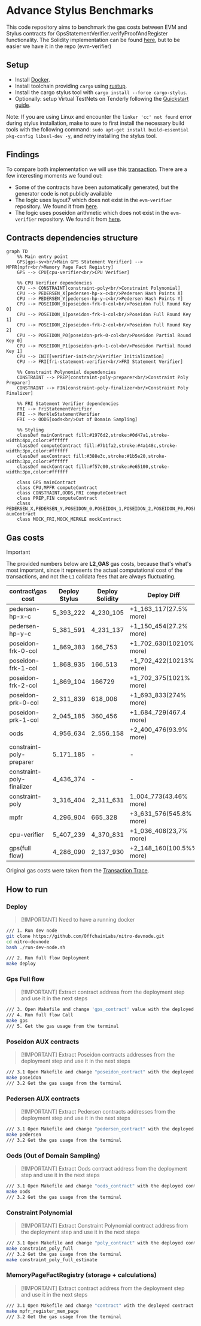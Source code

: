 # Advance Stylus Benchmarks

This code repository aims to benchmark the gas costs between EVM and Stylus contracts for GpsStatementVerifier.verifyProofAndRegister functionality. The Solidity implementation can be found [here](https://github.com/starkware-libs/starkex-contracts/tree/master/evm-verifier/), but to be easier we have it in the repo (evm-verifier)

## Setup

- Install [Docker].
- Install toolchain providing `cargo` using [rustup].
- Install the cargo stylus tool with `cargo install --force cargo-stylus`.
- Optionally: setup Virtual TestNets on Tenderly following the [Quickstart guide](https://docs.tenderly.co/virtual-testnets/quickstart).

Note: If you are using Linux and encounter the `linker 'cc' not found` error during
stylus installation, make to sure to first install the necessary build tools with
the following command: `sudo apt-get install build-essential pkg-config libssl-dev -y`,
and retry installing the stylus tool.

[Docker]: https://docs.docker.com/engine/install/

[rustup]: https://rustup.rs/

## Findings

To compare both implementation we will use this [transaction](https://dashboard.tenderly.co/tx/0x3acee509e2bb475eb7f35d60b439cd074e6af1a9db974136d0f2e78fd76ab90b?trace=0.1.1.5.0.431.17).
There are a few interesting moments we found out:

- Some of the contracts have been automatically generated, but the generator code is not publicly available
- The logic uses layout7 which does not exist in the `evm-verifier` repository. We found it from [here](https://github.com/Draply/Stark-verifier/tree/master/src/verifier/cpu/layout7).
- The logic uses poseidon arithmetic which does not exist in the `evm-verifier` repository. We found it from [here](https://github.com/Bisht13/post-quantum-eth-security/tree/main/contracts/periodic_columns).

## Contracts dependencies structure

```mermaid
graph TD
    %% Main entry point
    GPS[gps-sv<br/>Main GPS Statement Verifier] --> MPFR[mpfr<br/>Memory Page Fact Registry]
    GPS --> CPU[cpu-verifier<br/>CPU Verifier]
    
    %% CPU Verifier dependencies
    CPU --> CONSTRAINT[constraint-poly<br/>Constraint Polynomial]
    CPU --> PEDERSEN_X[pedersen-hp-x-c<br/>Pedersen Hash Points X]
    CPU --> PEDERSEN_Y[pedersen-hp-y-c<br/>Pedersen Hash Points Y]
    CPU --> POSEIDON_0[poseidon-frk-0-col<br/>Poseidon Full Round Key 0]
    CPU --> POSEIDON_1[poseidon-frk-1-col<br/>Poseidon Full Round Key 1]
    CPU --> POSEIDON_2[poseidon-frk-2-col<br/>Poseidon Full Round Key 2]
    CPU --> POSEIDON_P0[poseidon-prk-0-col<br/>Poseidon Partial Round Key 0]
    CPU --> POSEIDON_P1[poseidon-prk-1-col<br/>Poseidon Partial Round Key 1]
    CPU --> INIT[verifier-init<br/>Verifier Initialization]
    CPU --> FRI[fri-statement-verifier<br/>FRI Statement Verifier]
    
    %% Constraint Polynomial dependencies
    CONSTRAINT --> PREP[constraint-poly-preparer<br/>Constraint Poly Preparer]
    CONSTRAINT --> FIN[constraint-poly-finalizer<br/>Constraint Poly Finalizer]
    
    %% FRI Statement Verifier dependencies
    FRI --> FriStatementVerifier
    FRI --> MerkleStatementVerifier
    FRI --> OODS[oods<br/>Out of Domain Sampling]
    
    %% Styling
    classDef mainContract fill:#1976d2,stroke:#0d47a1,stroke-width:4px,color:#ffffff
    classDef computeContract fill:#7b1fa2,stroke:#4a148c,stroke-width:3px,color:#ffffff
    classDef auxContract fill:#388e3c,stroke:#1b5e20,stroke-width:3px,color:#ffffff
    classDef mockContract fill:#f57c00,stroke:#e65100,stroke-width:3px,color:#ffffff
    
    class GPS mainContract
    class CPU,MPFR computeContract
    class CONSTRAINT,OODS,FRI computeContract
    class PREP,FIN computeContract
    class PEDERSEN_X,PEDERSEN_Y,POSEIDON_0,POSEIDON_1,POSEIDON_2,POSEIDON_P0,POSEIDON_P1,INIT,MerkleStatementVerifier,FriStatementVerifier auxContract
    class MOCK_FRI,MOCK_MERKLE mockContract
```

## Gas costs
> [!IMPORTANT]
> The provided numbers below are **L2_GAS** gas costs, because that's what's most important, since it represents the actual computational cost of the transactions, and not the `L1` calldata fees that are always fluctuating.



| contract\gas cost | Deploy Stylus | Deploy Solidity | Deploy Diff | Call Stylus | Call Solidity | Call Diff |
|-----------|---------------|-----------------|-----------------|--------------|--------------|--------------|
| pedersen-hp-x-c | 5_393_222 | 4_230_105 | +1_163_117(27.5% more) | 151_995 | 32_712 | +119_283(364.6% more) |
| pedersen-hp-y-c | 5_381_591 | 4_231_137 | +1_150_454(27.2% more) | 152_012 | 32_712 | +119_300(364.6% more) |
| poseidon-frk-0-col | 1_869_383 | 166_753 | +1_702_630(10210% more) | 40_104 | 22_402 | +17_702(79.0% more) |
| poseidon-frk-1-col | 1_868_935 | 166_513 | +1_702_422(10213% more) | 40_104 | 22_402 | +17_702(79.0% more) |
| poseidon-frk-2-col | 1_869_104 | 166729 | +1_702_375(1021% more) | 40_115 | 22_402 | +17_713(79.1% more) |
| poseidon-prk-0-col | 2_311_839 | 618_006 | +1_693_833(274% more) | 52_644 | 23_589 | +29_055(123.2% more) |
| poseidon-prk-1-col | 2_045_185 | 360_456 | +1_684_729(467.4 more) | 45_534 | 22_907 | +22_627(107.5% more) |
| oods | 4_956_634 | 2_556_158 | +2_400_476(93.9% more) | 3_230_092 | 823_170 | +2_406_922(292.3% more) |
| constraint-poly-preparer | 5_171_185 | - | - | - | - | - |
| constraint-poly-finalizer | 4_436_374 | - | - | - | - | - |
| constraint-poly | 3_316_404 | 2_311_631 | 1_004_773(43.46% more) | 624_920 | 304_110 | +320_810(105.4% more) |
| mpfr | 4_296_904 | 665_328 | +3_631_576(545.8% more) | 1_151_619 | 675_308 | +476_311(70.5% more) |
| cpu-verifier | 5_407_239 | 4_370_831 | +1_036_408(23,7% more) | 470_382 | 935_831 | -465_449(49% less) |
| gps(full flow) | 4_286_090 | 2_137_930  | +2_148_160(100.5%% more) | 7_505_490 | 4_523_567 | +2_981_923(65% more) |

Original gas costs were taken from the [Transaction Trace](https://app.sentio.xyz/tx/1/0x3f4e2a13b6c2356ad7f2c2af62e2eb0fb7bee626a563ccb49a8f73c684bd6eef/debug?trace=145364).

## How to run
### Deploy
> [!IMPORTANT] Need to have a running docker

```bash
/// 1. Run dev node
git clone https://github.com/OffchainLabs/nitro-devnode.git
cd nitro-devnode
bash ./run-dev-node.sh

/// 2. Run full flow Deployment
make deploy
```
### Gps Full flow
> [!IMPORTANT] Extract contract address from the deployment step and use it in the next steps
```bash
/// 3. Open Makefile and change 'gps_contract' value with the deployed contract address
/// 4. Run full flow Call
make gps
/// 5. Get the gas usage from the terminal
```

### Poseidon AUX contracts
> [!IMPORTANT] Extract Poseidon contracts addresses from the deployment step and use it in the next steps

```bash
/// 3.1 Open Makefile and change "poseidon_contract" with the deployed contract address
make poseidon
/// 3.2 Get the gas usage from the terminal
```

### Pedersen AUX contracts
> [!IMPORTANT] Extract Pedersen contracts addresses from the deployment step and use it in the
next steps

```bash
/// 3.1 Open Makefile and change "pedersen_contract" with the deployed contract address
make pedersen
/// 3.2 Get the gas usage from the terminal
```

### Oods (Out of Domain Sampling)
> [!IMPORTANT] Extract Oods contract address from the deployment step and use it in the
next steps

```bash
/// 3.1 Open Makefile and change "oods_contract" with the deployed contract address
make oods
/// 3.2 Get the gas usage from the terminal
```

### Constraint Polynomial
> [!IMPORTANT] Extract Constraint Polynomial contract address from the deployment step and use it in the next steps

```bash
/// 3.1 Open Makefile and change "poly_contract" with the deployed contract address
make constraint_poly_full
/// 3.2 Get the gas usage from the terminal
make constraint_poly_full_estimate
```

### MemoryPageFactRegistry (storage + calculations)
> [!IMPORTANT]  Extract contract address from the deployment step and use it in the next steps

```bash
/// 3.1 Open Makefile and change "contract" with the deployed contract address
make mpfr_register_mem_page
/// 3.2 Get the gas usage from the terminal
```
